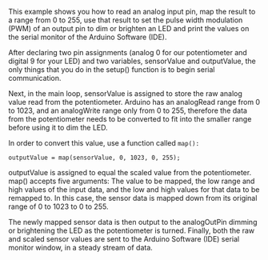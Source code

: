 This example shows you how to read an analog input pin, map the result to a range from 0 to 255, use that result to set the pulse width modulation (PWM) of an output pin to dim or brighten an LED and print the values on the serial monitor of the Arduino Software (IDE).

After declaring two pin assignments (analog 0 for our potentiometer and digital 9 for your LED) and two variables, sensorValue and outputValue, the only things that you do in the setup() function is to begin serial communication.

Next, in the main loop, sensorValue is assigned to store the raw analog value read from the potentiometer. Arduino has an analogRead range from 0 to 1023, and an analogWrite range only from 0 to 255, therefore the data from the potentiometer needs to be converted to fit into the smaller range before using it to dim the LED.

In order to convert this value, use a function called `map():`

`outputValue = map(sensorValue, 0, 1023, 0, 255);`

outputValue is assigned to equal the scaled value from the potentiometer. map() accepts five arguments: The value to be mapped, the low range and high values of the input data, and the low and high values for that data to be remapped to. In this case, the sensor data is mapped down from its original range of 0 to 1023 to 0 to 255.

The newly mapped sensor data is then output to the analogOutPin dimming or brightening the LED as the potentiometer is turned. Finally, both the raw and scaled sensor values are sent to the Arduino Software (IDE) serial monitor window, in a steady stream of data.